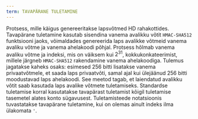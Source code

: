 ```yaml
---
term: TAVAPÄRANE TULETAMINE
---
```


Protsess, mille käigus genereeritakse lapsvõtmed HD rahakottides. Tavapärane tuletamine kasutab sisendina vanema avalikku võtit `HMAC-SHA512` funktsiooni jaoks, võimaldades genereerida laps avalikke võtmeid vanema avaliku võtme ja vanema ahelakoodi põhjal. Protsess hõlmab vanema avaliku võtme ja indeksi, mis on väiksem kui $2^{31}$, kokkukonkateerimist, millele järgneb `HMAC-SHA512` rakendamine vanema ahelakoodiga. Tulemus jagatakse kaheks osaks: esimesed 256 bitti lisatakse vanema privaatvõtmele, et saada laps privaatvõti, samal ajal kui ülejäänud 256 bitti moodustavad laps ahelakoodi. See meetod tagab, et laiendatud avalikku võtit saab kasutada laps avalike võtmete tuletamiseks. Standardse tuletamise korral kasutatakse tavapärast tuletamist kõigil tuletamise tasemetel alates konto sügavusest. Tuletamisteede notatsioonis tuvastatakse tavapärane tuletamine, kui on olemas ainult indeks ilma ülakomata `'`.